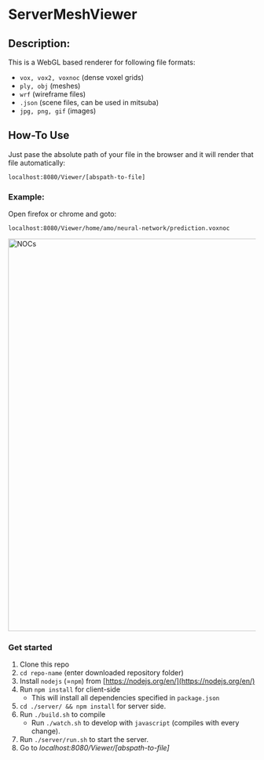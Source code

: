 # ServerMeshViewer

## Description: 

This is a WebGL based renderer for following file formats:

- ```vox, vox2, voxnoc``` (dense voxel grids)
- ```ply, obj``` (meshes)
- ```wrf``` (wireframe files)
- ```.json``` (scene files, can be used in mitsuba)
- ```jpg, png, gif``` (images)


## How-To Use

Just pase the absolute path of your file in the browser and it will render that file automatically:

```localhost:8080/Viewer/[abspath-to-file]```


### Example:
Open firefox or chrome and goto:

```localhost:8080/Viewer/home/amo/neural-network/prediction.voxnoc```

<img src="pics/example.png" alt="NOCs" width="800" >

### Get started

1. Clone this repo 
2. `cd repo-name` (enter downloaded repository folder)
3. Install `nodejs` (=`npm`) from [https://nodejs.org/en/](https://nodejs.org/en/)
4. Run `npm install` for client-side 
    * This will install all dependencies specified in `package.json`
5. `cd ./server/ && npm install` for server side.
6. Run `./build.sh` to compile
    * Run `./watch.sh` to develop with `javascript` (compiles with every change).
7. Run `./server/run.sh` to start the server.
8. Go to *localhost:8080/Viewer/[abspath-to-file]* 

